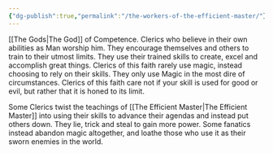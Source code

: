 ```yaml
---
{"dg-publish":true,"permalink":"/the-workers-of-the-efficient-master/"}
---
```


[[The Gods\|The God]] of Competence. Clerics who believe in their own abilities as Man worship him. They encourage themselves and others to train to their utmost limits. They use their trained skills to create, excel and accomplish great things. Clerics of this faith rarely use magic, instead choosing to rely on their skills. They only use Magic in the most dire of circumstances. Clerics of this faith care not if your skill is used for good or evil, but rather that it is honed to its limit. 

Some Clerics twist the teachings of [[The Efficient Master\|The Efficient Master]] into using their skills to advance their agendas and instead put others down. They lie, trick and steal to gain more power. Some fanatics instead abandon magic altogether, and loathe those who use it as their sworn enemies in the world.
